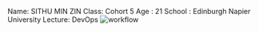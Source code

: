 Name: SITHU MIN ZIN
Class: Cohort 5
Age : 21
School : Edinburgh Napier University
Lecture: DevOps
![workflow](https://github.com/<UserName>/<RepositoryName>/actions/workflows/main.yml/badge.svg)